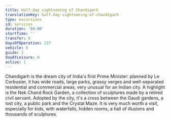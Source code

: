 ```yaml
---
title: Half-day sightseeing of Chandigarh
translationKey: half-day-sightseeing-of-chandigarh
type: excursions
id: services
duration: '04:00'
startTime: ''
transfer: 0
daysOfOperation: 127
vehicle: 0
guide: 1
dayAtLeisure: 0
active: 1
---
```

Chandigarh is the dream city of India's first Prime Minister: planned by Le Corbusier, it has wide roads, large parks, grassy verges and well-separated residential and commercial areas, very unusual for an Indian city. A highlight is the Nek Chand Rock Garden, a collection of sculptures made by a retired civil servant. Adopted by the city, it's a cross between the Gaudi gardens, a lost city, a public park and the Crystal Maze. It is very much worth a visit, especially for kids, with waterfalls, hidden rooms, a hall of illusions and thousands of sculptures.